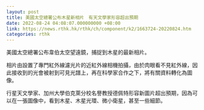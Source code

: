 ```yaml
---
layout: post
title: 美國太空總署公布木星新相片　有天文學家形容超出預期
date: 2022-08-24 04:08:07.000000000 +08:00
link: https://news.rthk.hk/rthk/ch/component/k2/1663724-20220824.htm
categories: rthk
---
```


美國太空總署公布韋伯太空望遠鏡，捕捉到木星的最新相片。

相片由設置了專門紅外線濾光片的近紅外線相機拍攝，由於肉眼看不見紅外線，因此接收到的光會被射到可見光譜上，再在科學家合作之下，將有關資料轉化為圖像。

行星天文學家、加州大學伯克萊分校名譽教授德佩特形容新圖片超出預期，因為可以在一張圖像中，看到木星、木星光環、微小衛星，甚至一些細節。
